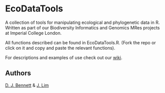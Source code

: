 EcoDataTools
============

A collection of tools for manipulating ecological and phylogenetic data in R. Written as part of our Biodiversity Informatics and Genomics MRes projects at Imperial College London.

All functions described can be found in EcoDataTools.R. (Fork the repo or click on it and copy and paste the relevant functions).

For descriptions and examples of use check out our [wiki](https://github.com/DomBennett/EcoDataTools/wiki).

Authors
-------------------------
[D. J. Bennett](https://github.com/DomBennett) & [J. Lim](https://github.com/junyinglim)
